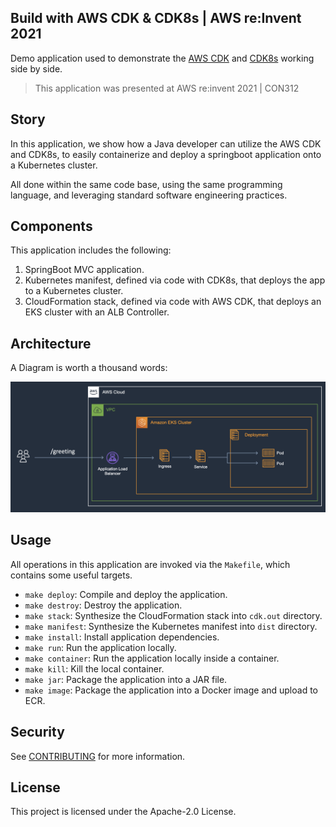 ## Build with AWS CDK & CDK8s | AWS re:Invent 2021

Demo application used to demonstrate the [AWS CDK](https://aws.amazon.com/cdk/) and [CDK8s](https://cdk8s.io/) working side by side. 

> This application was presented at AWS re:invent 2021 | CON312

## Story

In this application, we show how a Java developer can utilize the AWS CDK and CDK8s, 
to easily containerize and deploy a springboot application onto a Kubernetes cluster.

All done within the same code base, using the same programming language, and leveraging standard
software engineering practices.

## Components

This application includes the following:

1. SpringBoot MVC application.
2. Kubernetes manifest, defined via code with CDK8s, that deploys the app to a Kubernetes cluster.
3. CloudFormation stack, defined via code with AWS CDK, that deploys an EKS cluster with an ALB Controller.

## Architecture

A Diagram is worth a thousand words:

![](./architecture.png)

## Usage

All operations in this application are invoked via the `Makefile`, which contains some useful targets.

- `make deploy`: Compile and deploy the application. 
- `make destroy`: Destroy the application.
- `make stack`: Synthesize the CloudFormation stack into `cdk.out` directory.
- `make manifest`: Synthesize the Kubernetes manifest into `dist` directory.
- `make install`: Install application dependencies.
- `make run`: Run the application locally.
- `make container`: Run the application locally inside a container.
- `make kill`: Kill the local container.
- `make jar`: Package the application into a JAR file.
- `make image`: Package the application into a Docker image and upload to ECR.




## Security

See [CONTRIBUTING](CONTRIBUTING.md#security-issue-notifications) for more information.

## License

This project is licensed under the Apache-2.0 License.

